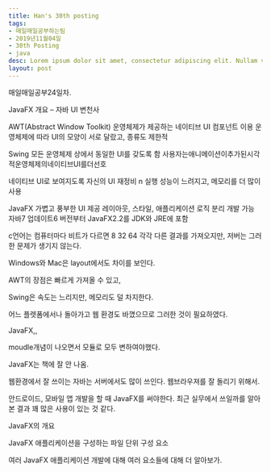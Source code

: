```yaml
---
title: Han's 30th posting
tags:
- 매일매일공부하는팀
- 2019년11월04일
- 30th Posting
- java
desc: Lorem ipsum dolor sit amet, consectetur adipiscing elit. Nullam vehicula gravida felis et dapibus.
layout: post
---
```


<!-- more -->
<!-- Mauris a molestie neque. Aliquam non malesuada nisi, a sodales purus. Nam molestie faucibus sapien eu euismod. Sed scelerisque ornare euismod. In tincidunt est vel pharetra convallis. Praesent vitae nisi odio.-->

매일매일공부24일차.

JavaFX 개요 – 자바 UI 변천사 

 AWT(Abstract Window Toolkit)
 운영체제가 제공하는 네이티브 UI 컴포넌트 이용
 운영체제에 따라 UI의 모양이 서로 달랐고, 종류도 제한적 

 Swing
 모든 운영체제 상에서 동일한 UI를 갖도록 함
 사용자는애니메이션이추가된시각적운영체제의네이티브UI를더선호 

 네이티브 UI로 보여지도록 자신의 UI 재정비 n 실행 성능이 느려지고, 메모리를 더 많이 사용 

 JavaFX
 가볍고 풍부한 UI 제공
 레이아웃, 스타일, 애플리케이션 로직 분리 개발 가능
 자바7 업데이트6 버전부터 JavaFX2.2를 JDK와 JRE에 포함 



c언어는 컴퓨터마다 비트가 다르면 8 32 64 각각 다른 결과를 가져오지만, 저버는 그러한 문제가 생기지 않는다. 

Windows와 Mac은 layout에서도 차이를 보인다.

AWT의 장점은 빠르게 가져올 수 있고,

Swing은 속도는 느리지만, 메모리도 덜 차지한다.

어느 플렛폼에서나 돌아가고 웹 환경도 바꼈으므로 그러한 것이 필요하였다.

JavaFX,,

moudle개념이 나오면서 모듈로 모두 변하여야했다.

JavaFX는 책에 잘 안 나옴.

웹환경에서 잘 쓰이는 자바는 서버에서도 많이 쓰인다. 웹브라우져를 잘 돌리기 위해서.

안드로이드, 모바일 앱 개발을 할 때 JavaFX를 써야한다. 최근 실무에서 쓰일까를 알아본 결과 꽤 많은 사용이 있는 것 같다. 

JavaFX의 개요

JavaFX 애플리케이션을 구성하는 파일 단위 구성 요소 

여러 JavaFX 애플리케이션 개발에 대해 여러 요소들에 대해 더 알아보가.